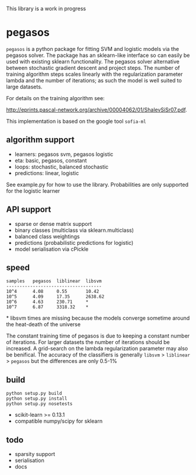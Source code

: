 This library is a work in progress

pegasos
=======
`pegasos` is a python package for fitting SVM and logistic models via the pegasos solver. The package has an sklearn-like interface so can easily be used with existing sklearn functionality. The pegasos solver alternative between stochastic gradient descent and project steps. The number of training algorithm steps scales linearly with the regularization parameter lambda and the number of iterations; as such the model is well suited to large datasets.

For details on the training algorithm see: 

http://eprints.pascal-network.org/archive/00004062/01/ShalevSiSr07.pdf. 

This implementation is based on the google tool `sofia-ml`

algorithm support
------------------
* learners: pegasos svm, pegasos logistic
* eta: basic, pegasos, constant
* loops: stochastic, balanced stochastic
* predictions: linear, logistic

See example.py for how to use the library. Probabilities are only supported for the logistic learner

API support
-----------
* sparse or dense matrix support
* binary classes (multiclass via sklearn.multiclass)
* balanced class weightings
* predictions (probabilistic predictions for logistic)
* model serialisation via cPickle

speed
-----
```
samples   pegasos  liblinear  libsvm
------------------------------------
10^4      4.08     0.55       10.42
10^5      4.09     17.35      2638.62
10^6      4.63     230.71     *
10^7      6.87     3318.32    *
```

\* libsvm times are missing because the models converge sometime around the heat-death of the universe

The constant training time of pegasos is due to keeping a constant number of iterations. For larger datasets the number of iterations should be increased. A grid-search on the lambda regularization parameter may also be benifical. The accuracy of the classifiers is generally `libsvm` > `liblinear` > `pegasos` but the differences are only 0.5-1%

build
------
```
python setup.py build
python setup.py install
python setup.py nosetests
```

* scikit-learn >= 0.13.1
* compatible numpy/scipy for sklearn

todo
----
* sparsity support
* serialisation
* docs
